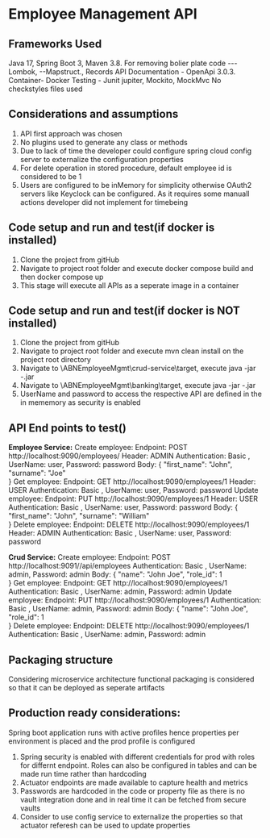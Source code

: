 # Employee Management API

## Frameworks Used

Java 17, Spring Boot 3, Maven 3.8.
For removing bolier plate code --- Lombok, --Mapstruct., Records
API Documentation - OpenApi 3.0.3.
Container- Docker
Testing - Junit jupiter, Mockito, MockMvc
No checkstyles files used

## Considerations and assumptions

1. API first approach was chosen
2. No plugins used to generate any class or methods
3. Due to lack of time the developer could configure spring cloud config server to externalize the configuration properties
4. For delete operation in stored procedure, default employee id is considered to be 1
5. Users are configured to be inMemory for simplicity otherwise OAuth2 servers like Keyclock can be configured. As it requires some manuall actions developer
   did not implement for timebeing


## Code setup and run and test(if docker is installed)
1. Clone the project from gitHub
2. Navigate to project root folder and execute
   docker compose build   and then docker compose up
3. This stage will execute all APIs as a seperate image in a container



## Code setup and run and test(if docker is NOT installed)
1. Clone the project from gitHub
2. Navigate to project root folder and execute mvn clean install on the project root directory
3. Navigate to <cloned path>\ABNEmployeeMgmt\crud-service\target, execute java -jar <module>-<version>.jar
5. Navigate to <cloned path>\ABNEmployeeMgmt\banking\target, execute java -jar <module>-<version>.jar
6. UserName and password to access the respective API are defined in the in mememory as security is enabled

## API End points to test()

   **Employee Service:**
      Create employee:
            Endpoint: POST http://localhost:9090/employees/
            Header: ADMIN
            Authentication: Basic , UserName: user, Password: password
            Body:  {
            "first_name": "John",
            "surname": "Joe"  
            }
      Get employee:
            Endpoint: GET http://localhost:9090/employees/1
            Header: USER
            Authentication: Basic , UserName: user, Password: password
      Update employee:
            Endpoint: PUT http://localhost:9090/employees/1
            Header: USER
            Authentication: Basic , UserName: user, Password: password
            Body:  {
            "first_name": "John",
            "surname": "William"  
            }
       Delete employee:
            Endpoint: DELETE http://localhost:9090/employees/1
            Header: ADMIN
            Authentication: Basic , UserName: user, Password: password
            
            
  **Crud Service:**
       Create employee:
            Endpoint: POST http://localhost:9091//api/employees
            Authentication: Basic , UserName: admin, Password: admin
            Body:  {
            "name": "John Joe",
            "role_id": 1  
            } 
       Get employee:
            Endpoint: GET http://localhost:9090/employees/1
            Authentication: Basic , UserName: admin, Password: admin
       Update employee:
            Endpoint: PUT http://localhost:9090/employees/1
            Authentication: Basic , UserName: admin, Password: admin
            Body:  {
            "name": "John Joe",
            "role_id": 1  
            }
       Delete employee:
            Endpoint: DELETE http://localhost:9090/employees/1
            Authentication: Basic , UserName: admin, Password: admin


## Packaging structure

Considering microservice architecture functional packaging is considered so that it can be deployed as seperate artifacts

## Production ready considerations:

Spring boot application runs with active profiles hence properties per environment is placed and the prod profile is configured
1. Spring security is enabled with different credentials for prod with roles for differnt endpoint. Roles can also be configured in tables and can be made run time rather than hardcoding
2. Actuator endpoints are made available to capture health and metrics
3. Passwords are hardcoded in the code or property file as there is no vault integration done and in real time it can be fetched from secure vaults
4. Consider to use config service to externalize the properties so that actuator referesh can be used to update properties